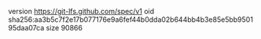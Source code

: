 version https://git-lfs.github.com/spec/v1
oid sha256:aa3b5c7f2e17b077176e9a6fef44b0dda02b644bb4b3e85e5bb950195daa07ca
size 90866
